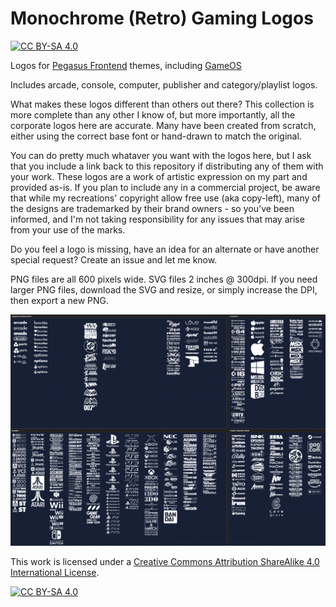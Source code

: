# Monochrome (Retro) Gaming Logos

[![CC BY-SA 4.0][cc-by-sa-shield]][cc-by-sa]


Logos for [Pegasus Frontend](https://pegasus-frontend.org/) themes, including [GameOS](https://github.com/PlayingKarrde/gameOS)

Includes arcade, console, computer, publisher and category/playlist logos.

What makes these logos different than others out there? This collection is more complete than any other I know of, but more importantly, all the corporate logos here are accurate. Many have been created from scratch, either using the correct base font or hand-drawn to match the original. 

You can do pretty much whataver you want with the logos here, but I ask that you include a link back to this repository if distributing any of them with your work. These logos are a work of artistic expression on my part and provided as-is. If you plan to include any in a commercial project, be aware that while my recreations' copyright allow free use (aka copy-left), many of the designs are trademarked by their brand owners - so you've been informed, and I'm not taking responsibility for any issues that may arise from your use of the marks. 

Do you feel a logo is missing, have an idea for an alternate or have another special request? Create an issue and let me know.

PNG files are all 600 pixels wide.  SVG files 2 inches @ 300dpi. If you need larger PNG files, download the SVG and resize, or simply increase the DPI, then export a new PNG.

![sample of logos](https://github.com/HVR88/Monochrome-Gaming-Logos/blob/main/monochrome-sample.png)


This work is licensed under a
[Creative Commons Attribution ShareAlike 4.0 International License][cc-by-sa].

[![CC BY-SA 4.0][cc-by-sa-image]][cc-by-sa]

[cc-by-sa]: http://creativecommons.org/licenses/by-sa/4.0/
[cc-by-sa-image]: https://licensebuttons.net/l/by-sa/4.0/88x31.png
[cc-by-sa-shield]: https://img.shields.io/badge/License-CC%20BY--SA%204.0-lightgrey.svg


